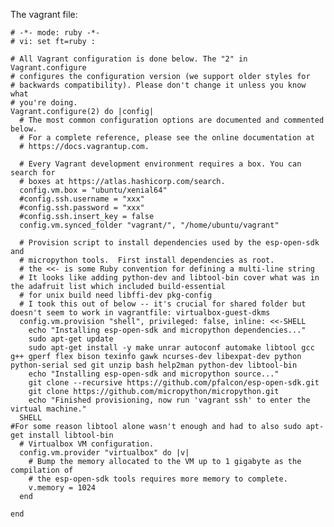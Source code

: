 The vagrant file:

    # -*- mode: ruby -*-
    # vi: set ft=ruby :

    # All Vagrant configuration is done below. The "2" in Vagrant.configure
    # configures the configuration version (we support older styles for
    # backwards compatibility). Please don't change it unless you know what
    # you're doing.
    Vagrant.configure(2) do |config|
      # The most common configuration options are documented and commented below.
      # For a complete reference, please see the online documentation at
      # https://docs.vagrantup.com.

      # Every Vagrant development environment requires a box. You can search for
      # boxes at https://atlas.hashicorp.com/search.
      config.vm.box = "ubuntu/xenial64" 
      #config.ssh.username = "xxx"
      #config.ssh.password = "xxx"
      #config.ssh.insert_key = false
      config.vm.synced_folder "vagrant/", "/home/ubuntu/vagrant"

      # Provision script to install dependencies used by the esp-open-sdk and
      # micropython tools.  First install dependencies as root.
      # the <<- is some Ruby convention for defining a multi-line string
      # It looks like adding python-dev and libtool-bin cover what was in the adafruit list which included build-essential
      # for unix build need libffi-dev pkg-config
      # I took this out of below -- it's crucial for shared folder but doesn't seem to work in vagrantfile: virtualbox-guest-dkms
      config.vm.provision "shell", privileged: false, inline: <<-SHELL
        echo "Installing esp-open-sdk and micropython dependencies..."
        sudo apt-get update
        sudo apt-get install -y make unrar autoconf automake libtool gcc g++ gperf flex bison texinfo gawk ncurses-dev libexpat-dev python python-serial sed git unzip bash help2man python-dev libtool-bin
        echo "Installing esp-open-sdk and micropython source..."
        git clone --recursive https://github.com/pfalcon/esp-open-sdk.git
        git clone https://github.com/micropython/micropython.git
        echo "Finished provisioning, now run 'vagrant ssh' to enter the virtual machine."
      SHELL
    #For some reason libtool alone wasn't enough and had to also sudo apt-get install libtool-bin
      # Virtualbox VM configuration.
      config.vm.provider "virtualbox" do |v|
        # Bump the memory allocated to the VM up to 1 gigabyte as the compilation of
        # the esp-open-sdk tools requires more memory to complete.
        v.memory = 1024
      end

    end
